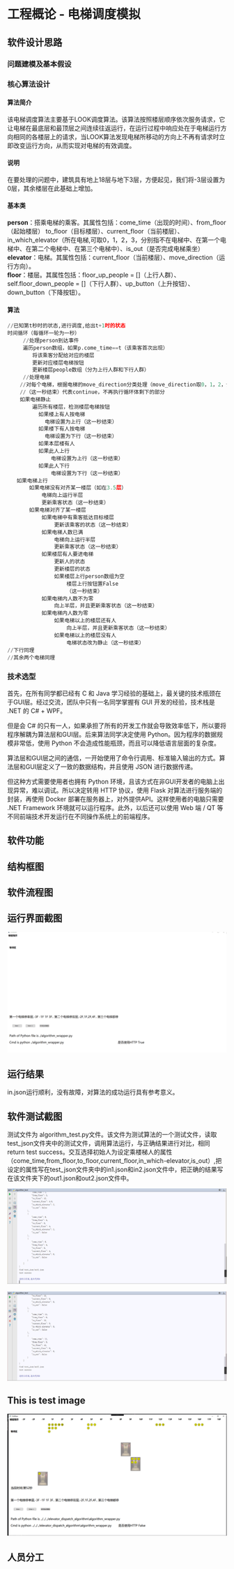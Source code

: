 # 工程概论 - 电梯调度模拟

## 软件设计思路

### 问题建模及基本假设

### 核心算法设计
#### 算法简介
  该电梯调度算法主要基于LOOK调度算法。该算法按照楼层顺序依次服务请求，它让电梯在最底层和最顶层之间连续往返运行，在运行过程中响应处在于电梯运行方向相同的各楼层上的请求，当LOOK算法发现电梯所移动的方向上不再有请求时立即改变运行方向，从而实现对电梯的有效调度。
#### 说明
  在要处理的问题中，建筑具有地上18层与地下3层，方便起见，我们将-3层设置为0层，其余楼层在此基础上增加。
#### 基本类
**person**：搭乘电梯的乘客。其属性包括：come_time（出现的时间）、from_floor（起始楼层）
to_floor（目标楼层）、current_floor（当前楼层）、in_which_elevator（所在电梯,可取0，1，2，3，分别指不在电梯中、在第一个电梯中、在第二个电梯中、在第三个电梯中）、is_out（是否完成电梯乘坐）  
**elevator**：电梯。其属性包括：current_floor（当前楼层）、move_direction（运行方向）。  
**floor**：楼层。其属性包括：floor_up_people = []（上行人群）、self.floor_down_people = []（下行人群）、up_button（上升按钮）、down_button（下降按钮）。
#### 算法
```python
//已知第t秒时的状态,进行调度,给出t+1时的状态  
时间循环（每循环一轮为一秒）  
     //处理person到达事件  
     遍历person数组，如果p.come_time==t（该乘客首次出现）
        将该乘客分配给对应的楼层
        更新对应楼层电梯按钮
        更新楼层people数组（分为上行人群和下行人群）  
     //处理电梯
    //对每个电梯，根据电梯的move_direction分类处理（move_direction取0，1，2，分别代表电梯静止、上行、下行）
    //（这一秒结束）代表continue，不再执行循环体剩下的部分
    如果电梯静止
        遍历所有楼层，检测楼层电梯按钮
	      如果楼上有人按电梯
            电梯设置为上行（这一秒结束）        
		  如果楼下有人按电梯
            电梯设置为下行（这一秒结束）
		  如果本层楼有人
          如果此人上行
              电梯设置为上行（这一秒结束）
          如果此人下行
              电梯设置为下行（这一秒结束）
   如果电梯上行
       如果电梯没有对齐某一楼层（如在3.5层）
           电梯向上运行半层
           更新乘客状态（这一秒结束）
       如果电梯对齐了某一楼层
           如果电梯中有乘客抵达目标楼层
               更新该乘客的状态（这一秒结束）
           如果电梯人数已满
               电梯向上运行半层
               更新乘客状态（这一秒结束）
           如果楼层有人要进电梯
               更新人的状态
               更新楼层的状态
               如果楼层上行person数组为空
                   楼层上行按钮置False
                   （这一秒结束）
           如果电梯内人数不为零
               向上半层，并且更新乘客状态（这一秒结束）
           如果电梯内人数为零
               如果电梯以上的楼层还有人
                   向上半层，并且更新乘客状态（这一秒结束）
               如果电梯以上的楼层没有人
                   电梯状态改为静止（这一秒结束）
//下行同理
//其余两个电梯同理
```
### 技术选型

首先，在所有同学都已经有 C 和 Java 学习经验的基础上，最关键的技术瓶颈在于GUI层。经过交流，团队中只有一名同学掌握有 GUI 开发的经验，技术栈是 .NET 的 C# + WPF。

但是会 C# 的只有一人，如果承担了所有的开发工作就会导致效率低下，所以要将程序解耦为算法层和GUI层。后来算法同学决定使用 Python。因为程序的数据规模非常低，使用 Python 不会造成性能瓶颈，而且可以降低语言层面的复杂度。

算法层和GUI层之间的通信，一开始使用了命令行调用、标准输入输出的方式。算法层和GUI层定义了一致的数据结构，并且使用 JSON 进行数据传递。

但这种方式需要使用者也拥有 Python 环境，且该方式在非GUI开发者的电脑上出现异常，难以调试。所以决定转用 HTTP 协议，使用 Flask 对算法进行服务端的封装，再使用 Docker 部署在服务器上，对外提供API。这样使用者的电脑只需要 .NET Framework 环境就可以运行程序。此外，以后还可以使用 Web 端 / QT 等不同前端技术开发运行在不同操作系统上的前端程序。

## 软件功能

## 结构框图

## 软件流程图

## 运行界面截图

 ![test](images\test.gif)

## 运行结果

 in.json运行顺利，没有故障，对算法的成功运行具有参考意义。

## 软件测试截图

 测试文件为 algorithm_test.py文件。该文件为测试算法的一个测试文件，读取test_json文件夹中的测试文件，调用算法运行，与正确结果进行对比，相同return test success。交互选择初始人为设定乘楼梯人的属性（come_time,from_floor,to_floor,current_floor,in_which-elevator,is_out）,把设定的属性写在test_json文件夹中的in1.json和in2.json文件中，把正确的结果写在该文件夹下的out1.json和out2.json文件中。

![test1](images\test1.png)

![test2](images\test2.png)

## This is test image

![test](images\test.png)

## 人员分工

